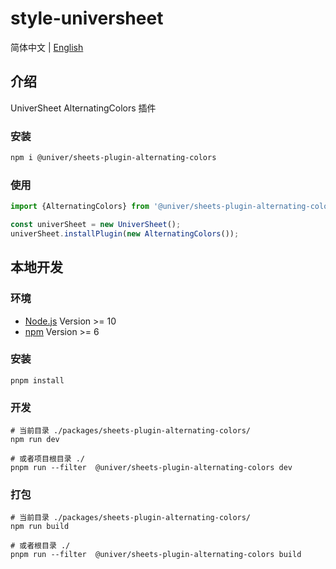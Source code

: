 # style-universheet

简体中文 | [English](./README.md)

## 介绍

UniverSheet AlternatingColors 插件

### 安装

```bash
npm i @univer/sheets-plugin-alternating-colors
```

### 使用

```js
import {AlternatingColors} from '@univer/sheets-plugin-alternating-colors'

const univerSheet = new UniverSheet();
univerSheet.installPlugin(new AlternatingColors());
```

## 本地开发

### 环境

-   [Node.js](https://nodejs.org/en/) Version >= 10
-   [npm](https://www.npmjs.com/) Version >= 6

### 安装

```
pnpm install
```

### 开发

```
# 当前目录 ./packages/sheets-plugin-alternating-colors/
npm run dev

# 或者项目根目录 ./
pnpm run --filter  @univer/sheets-plugin-alternating-colors dev
```

### 打包

```
# 当前目录 ./packages/sheets-plugin-alternating-colors/
npm run build

# 或者根目录 ./
pnpm run --filter  @univer/sheets-plugin-alternating-colors build
```
